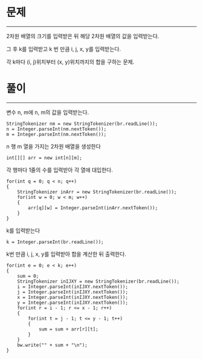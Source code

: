 # 문제

---

2차원 배열의 크기를 입력받은 뒤 해당 2차원 배열의 값을 입력받는다. 

그 후 k를 입력받고 k 번 만큼 i, j, x, y를 입력받는다.

각 k마다 (i, j)위치부터 (x, y)위치까지의 합을 구하는 문제.

# 풀이

----

변수 n, m에 n, m의 값을 입력받는다.

    StringTokenizer nm = new StringTokenizer(br.readLine());
    n = Integer.parseInt(nm.nextToken());
    m = Integer.parseInt(nm.nextToken());

n 행 m 열을 가지는 2차원 배열을 생성한다

    int[][] arr = new int[n][m];

각 행마다 1줄의 수를 입력받아 각 열에 대입한다.

    for(int q = 0; q < n; q++)
    {
        StringTokenizer inArr = new StringTokenizer(br.readLine());
        for(int w = 0; w < m; w++)
        {
            arr[q][w] = Integer.parseInt(inArr.nextToken());
        }
    }

k를 입력받는다

    k = Integer.parseInt(br.readLine());

k번 만큼 i, j, x, y를 입력받아 합을 계산한 뒤 출력한다.

    for(int e = 0; e < k; e++)
    {
        sum = 0;
        StringTokenizer inIJXY = new StringTokenizer(br.readLine());
        i = Integer.parseInt(inIJXY.nextToken());
        j = Integer.parseInt(inIJXY.nextToken());
        x = Integer.parseInt(inIJXY.nextToken());
        y = Integer.parseInt(inIJXY.nextToken());
        for(int r = i - 1; r <= x - 1; r++)
        {
            for(int t = j - 1; t <= y - 1; t++)
            {
                sum = sum + arr[r][t];
            }
        }
        bw.write("" + sum + "\n");
    }